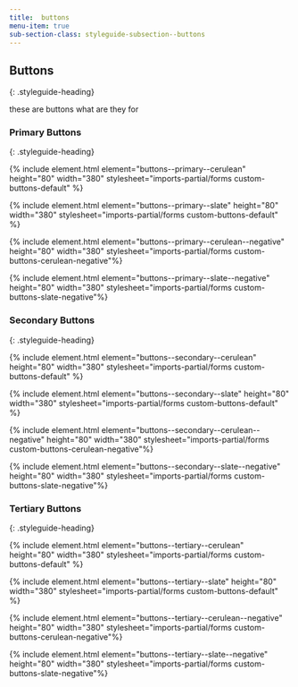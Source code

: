 ```yaml
---
title:  buttons
menu-item: true
sub-section-class: styleguide-subsection--buttons
---
```


## Buttons
{: .styleguide-heading}

these are buttons what are they for

### Primary Buttons
{: .styleguide-heading}

{% include element.html element="buttons--primary--cerulean" height="80" width="380" stylesheet="imports-partial/forms custom-buttons-default" %}

{% include element.html element="buttons--primary--slate" height="80" width="380" stylesheet="imports-partial/forms custom-buttons-default" %}

{% include element.html element="buttons--primary--cerulean--negative" height="80" width="380" stylesheet="imports-partial/forms custom-buttons-cerulean-negative"%}

{% include element.html element="buttons--primary--slate--negative" height="80" width="380" stylesheet="imports-partial/forms custom-buttons-slate-negative"%}

### Secondary Buttons
{: .styleguide-heading}

{% include element.html element="buttons--secondary--cerulean" height="80" width="380" stylesheet="imports-partial/forms custom-buttons-default" %}

{% include element.html element="buttons--secondary--slate" height="80" width="380" stylesheet="imports-partial/forms custom-buttons-default" %}

{% include element.html element="buttons--secondary--cerulean--negative" height="80" width="380" stylesheet="imports-partial/forms custom-buttons-cerulean-negative"%}

{% include element.html element="buttons--secondary--slate--negative" height="80" width="380" stylesheet="imports-partial/forms custom-buttons-slate-negative"%}

### Tertiary Buttons
{: .styleguide-heading}

{% include element.html element="buttons--tertiary--cerulean" height="80" width="380" stylesheet="imports-partial/forms custom-buttons-default" %}

{% include element.html element="buttons--tertiary--slate" height="80" width="380" stylesheet="imports-partial/forms custom-buttons-default" %}

{% include element.html element="buttons--tertiary--cerulean--negative" height="80" width="380" stylesheet="imports-partial/forms custom-buttons-cerulean-negative"%}

{% include element.html element="buttons--tertiary--slate--negative" height="80" width="380" stylesheet="imports-partial/forms custom-buttons-slate-negative"%}
